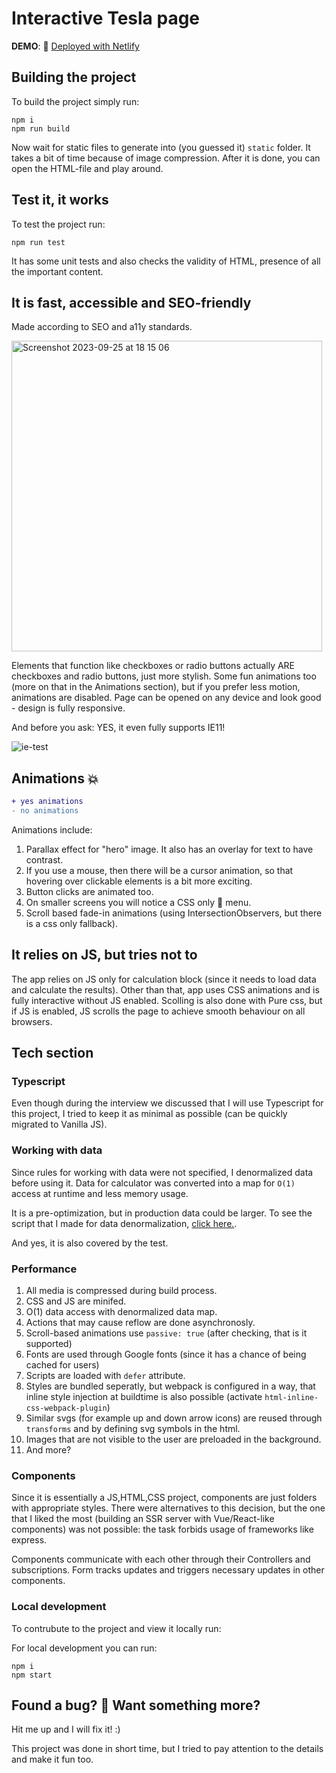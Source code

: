 # Interactive Tesla page

**DEMO**: 🚀 [Deployed with Netlify](https://melodic-fudge-882fb9.netlify.app/)


## Building the project

To build the project simply run:
```console
npm i
npm run build
```
Now wait for static files to generate into (you guessed it) `static` folder. 
It takes a bit of time because of image compression.
After it is done, you can open the HTML-file and play around.


## Test it, it works
To test the project run:
```console
npm run test
```
It has some unit tests and also checks the validity of HTML, presence of all the important content.

## It is fast, accessible and SEO-friendly
Made according to SEO and a11y standards.

<img width="497" alt="Screenshot 2023-09-25 at 18 15 06" src="https://github.com/Programmery/tesla-test-page/assets/46135520/ed75548f-7b66-4151-b34a-1e63086da804">

Elements that function like checkboxes or radio buttons actually ARE checkboxes and radio buttons, just more stylish.
Some fun animations too (more on that in the Animations section), but if you prefer less motion, animations are disabled.
Page can be opened on any device and look good - design is fully responsive.


And before you ask: YES, it even fully supports IE11!

![ie-test](./docs/IE11-test.gif)

## Animations 💥
```diff
+ yes animations
- no animations
```
Animations include:
1. Parallax effect for "hero" image. It also has an overlay for text to have contrast.
2. If you use a mouse, then there will be a cursor animation, so that hovering over clickable elements is a bit more exciting.
3. Button clicks are animated too.
4. On smaller screens you will notice a CSS only 🍔 menu.
5. Scroll based fade-in animations (using IntersectionObservers, but there is a css only fallback).

## It relies on JS, but tries not to
The app relies on JS only for calculation block (since it needs to load data and calculate the results).
Other than that, app uses CSS animations and is fully interactive without JS enabled. 
Scolling is also done with Pure css, but if JS is enabled, JS scrolls the page to achieve smooth behaviour on all browsers.

## Tech section
### Typescript
Even though during the interview we discussed that I will use Typescript for this project, I tried to keep it as minimal as possible (can be quickly migrated to Vanilla JS).

### Working with data
Since rules for working with data were not specified, I denormalized data before using it. 
Data for calculator was converted into a map for `O(1)` access at runtime and less memory usage.

It is a pre-optimization, but in production data could be larger.
To see the script that I made for data denormalization, [click here.](https://github.com/Programmery/tesla-test-page/blob/d9886abe13beab77826a69e430d0afaf3034db14/src/data/getCalculatorDataMap.ts).

And yes, it is also covered by the test.

### Performance
1. All media is compressed during build process.
2. CSS and JS are minifed.
3. O(1) data access with denormalized data map.
4. Actions that may cause reflow are done asynchronosly.
5. Scroll-based animations use `passive: true` (after checking, that is it supported)
6. Fonts are used through Google fonts (since it has a chance of being cached for users)
7. Scripts are loaded with `defer` attribute.
8. Styles are bundled seperatly, but webpack is configured in a way, that inline style injection at buildtime is also possible (activate `html-inline-css-webpack-plugin`)
9. Similar svgs (for example up and down arrow icons) are reused through `transforms` and by defining svg symbols in the html.
10. Images that are not visible to the user are preloaded in the background.
11. And more?
   
### Components
Since it is essentially a JS,HTML,CSS project, components are just folders with appropriate styles. 
There were alternatives to this decision, but the one that I liked the most (building an SSR server with Vue/React-like components) was not possible: the task forbids usage of frameworks like express.

Components communicate with each other through their Controllers and subscriptions. Form tracks updates and triggers necessary updates in other components.

### Local development
To contrubute to the project and view it locally run:

For local development you can run: 
```console
npm i
npm start
```

## Found a bug? 🐛 Want something more?
Hit me up and I will fix it! :)

This project was done in short time, but I tried to pay attention to the details and make it fun too.


